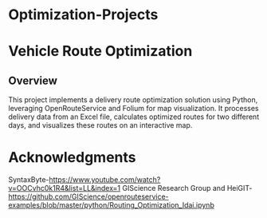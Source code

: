 # Optimization-Projects
# Vehicle Route Optimization

## Overview
This project implements a delivery route optimization solution using Python, leveraging OpenRouteService and Folium for map visualization. It processes delivery data from an Excel file, calculates optimized routes for two different days, and visualizes these routes on an interactive map.

# Acknowledgments
SyntaxByte-https://www.youtube.com/watch?v=OOCvhc0k1R4&list=LL&index=1
GIScience Research Group and HeiGIT-https://github.com/GIScience/openrouteservice-examples/blob/master/python/Routing_Optimization_Idai.ipynb
